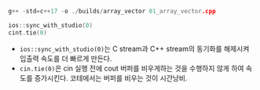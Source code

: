  ```cpp
 g++ -std=c++17 -o ./builds/array_vector 01_array_vector.cpp
 ```


```cpp
ios::sync_with_studio(0)
cint.tie(0)
```

- ```ios::sync_with_studio(0)```는 C stream과 C++ stream의 동기화를 해제시켜 입출력 속도를 더 빠르게 만든다.
- ```cin.tie(0)```은 cin 실행 전에 cout 버퍼를 비우게하는 것을 수행하지 않게 하여 속도를 증가시킨다. 코테에서는 버퍼를 비우는 것이 시간낭비.
